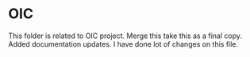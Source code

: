 # OIC
This folder is related to OIC project.
Merge this take this as a final copy.
Added documentation updates.
I have done lot of changes on this file.
